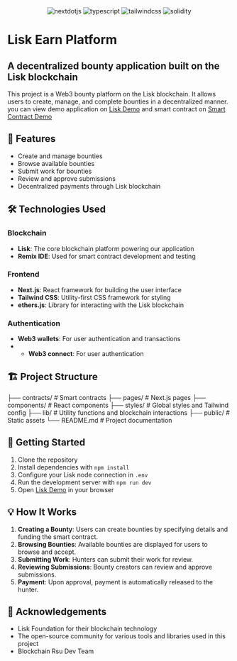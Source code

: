 <div align="center">
  
  
  <div>
    <img src="https://img.shields.io/badge/-Next_JS-black?style=for-the-badge&logoColor=white&logo=nextdotjs&color=000000" alt="nextdotjs" />
    <img src="https://img.shields.io/badge/-TypeScript-black?style=for-the-badge&logoColor=white&logo=typescript&color=3178C6" alt="typescript" />
    <img src="https://img.shields.io/badge/-Tailwind_CSS-black?style=for-the-badge&logoColor=white&logo=tailwindcss&color=06B6D4" alt="tailwindcss" />
<img src="https://img.shields.io/badge/-Solidity-black?style=for-the-badge&logoColor=white&logo=solidity&color=363636" alt="solidity" />

  </div>

  </div>

 # Lisk Earn Platform

## A decentralized bounty application built on the Lisk blockchain

This project is a Web3 bounty platform  on the Lisk blockchain. It allows users to create, manage, and complete bounties in a decentralized manner. you can view demo application on [Lisk Demo](https://lisk-earn.vercel.app/site) and smart contract on [Smart Contract Demo](https://github.com/DanielDerefaka/LiskEarn/blob/master/demo-contract.sol)

## 🚀 Features

- Create and manage bounties
- Browse available bounties
- Submit work for bounties
- Review and approve submissions
- Decentralized payments through Lisk blockchain

## 🛠️ Technologies Used

### Blockchain
- **Lisk**: The core blockchain platform powering our application
- **Remix IDE**: Used for smart contract development and testing

### Frontend
- **Next.js**: React framework for building the user interface
- **Tailwind CSS**: Utility-first CSS framework for styling
- **ethers.js**: Library for interacting with the Lisk blockchain



### Authentication
- **Web3 wallets**: For user authentication and transactions
- - **Web3 connect**: For user authentication 

## 🏗️ Project Structure

├── contracts/         # Smart contracts
├── pages/             # Next.js pages
├── components/        # React components
├── styles/            # Global styles and Tailwind config
├── lib/               # Utility functions and blockchain interactions
├── public/            # Static assets
└── README.md          # Project documentation


## 🚦 Getting Started

1. Clone the repository
2. Install dependencies with `npm install`
3. Configure your Lisk node connection in `.env`
4. Run the development server with `npm run dev`
5. Open [Lisk Demo](https://lisk-earn.vercel.app/site) in your browser

## 💡 How It Works

1. **Creating a Bounty**: Users can create bounties by specifying details and funding the smart contract.
2. **Browsing Bounties**: Available bounties are displayed for users to browse and accept.
3. **Submitting Work**: Hunters can submit their work for review.
4. **Reviewing Submissions**: Bounty creators can review and approve submissions.
5. **Payment**: Upon approval, payment is automatically released to the hunter.




## 🙏 Acknowledgements

- Lisk Foundation for their blockchain technology
- The open-source community for various tools and libraries used in this project
- Blockchain Rsu Dev Team 



